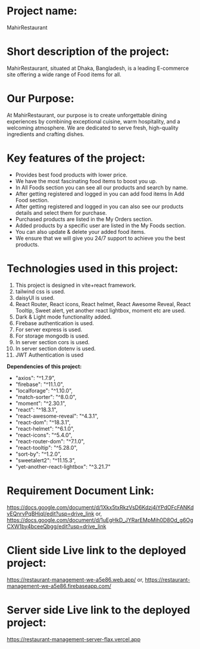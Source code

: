 # **Project name:**
MahirRestaurant

# **Short description of the project:**
MahirRestaurant, situated at Dhaka, Bangladesh, is a leading E-commerce site  offering a wide range of Food items for all.

# **Our Purpose:**
At MahirRestaurant, our purpose is to create unforgettable dining experiences by combining exceptional cuisine, warm hospitality, and a welcoming atmosphere. We are dedicated to serve fresh, high-quality ingredients and crafting dishes.

# **Key features of the project:**
*	Provides best food products with lower price.
*	We have the most fascinating food items to boost you up.
*	In All Foods section you can see all our products and search by name.
*	After getting registered and logged in you can add food items In Add Food section.
*	After getting registered and logged in you can also see our products details and select them for purchase.
*	Purchased products are listed in the My Orders section.
*	Added products by a specific user are listed in the My Foods section.
*	You can also update & delete your added food items.
*	We ensure that we will give you 24/7 support to achieve you the best products.

# **Technologies used in this project:**
1.	This project is designed in vite+react framework.
2.	tailwind css is used.
3.	daisyUI is used.
4.	React Router, React icons, React helmet, React Awesome Reveal, React Tooltip, Sweet alert, yet another react lightbox, moment etc are used.
5.  Dark & Light mode functionality added.
6.  Firebase authentication is used.
7.  For server express is used.
8.  For storage mongodb is used.
9.  In server section cors is used.
10. In server section dotenv is used.
11. JWT Authentication is used

**Dependencies of this project:**
*    "axios": "^1.7.9",
*    "firebase": "^11.1.0",
*    "localforage": "^1.10.0",
*    "match-sorter": "^8.0.0",
*    "moment": "^2.30.1",
*    "react": "^18.3.1",
*    "react-awesome-reveal": "^4.3.1",
*    "react-dom": "^18.3.1",
*    "react-helmet": "^6.1.0",
*    "react-icons": "^5.4.0",
*    "react-router-dom": "^7.1.0",
*    "react-tooltip": "^5.28.0",
*    "sort-by": "^1.2.0",
*    "sweetalert2": "^11.15.3",
*    "yet-another-react-lightbox": "^3.21.7"

# **Requirement Document Link:**
https://docs.google.com/document/d/1Xkx5txRkzVsD6Kdzj4iYPdOFcFANKdvEQnrvPqBHjqI/edit?usp=drive_link
or,
https://docs.google.com/document/d/1uEgHkD_JYRarEMpMih0D8Od_g6OgCXW1by4bceeQbgg/edit?usp=drive_link

# **Client side Live link to the deployed project:**
https://restaurant-management-we-a5e86.web.app/
or,
https://restaurant-management-we-a5e86.firebaseapp.com/
# **Server side Live link to the deployed project:**
https://restaurant-management-server-flax.vercel.app

